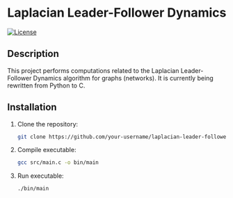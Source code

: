 # Laplacian Leader-Follower Dynamics

[![License](https://img.shields.io/badge/license-MIT-blue.svg)](https://opensource.org/licenses/MIT)

## Description

This project performs computations related to the Laplacian Leader-Follower Dynamics algorithm for graphs (networks). It is currently being rewritten from Python to C.

## Installation

1. Clone the repository:
   ```bash
   git clone https://github.com/your-username/laplacian-leader-follower-dynamics.git
2. Compile executable:

    ```bash
    gcc src/main.c -o bin/main
3. Run executable:

    ```bash
    ./bin/main